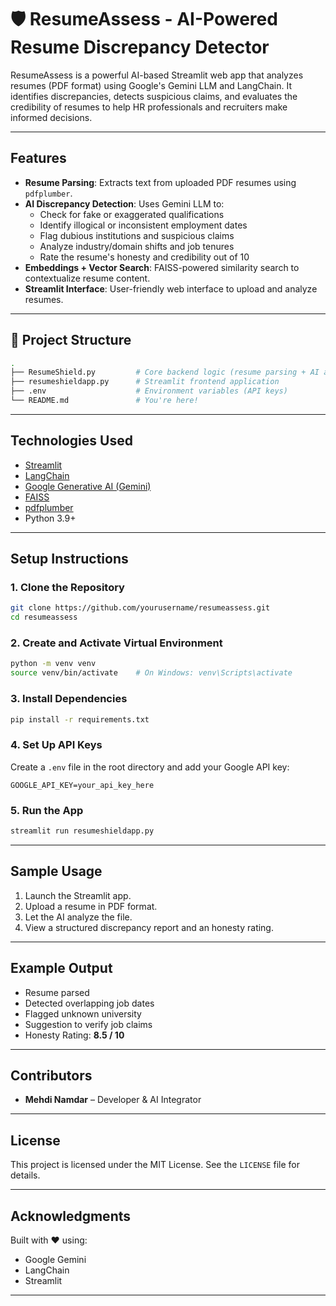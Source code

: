 # 🛡️ ResumeAssess - AI-Powered Resume Discrepancy Detector

ResumeAssess is a powerful AI-based Streamlit web app that analyzes resumes (PDF format) using Google's Gemini LLM and LangChain. It identifies discrepancies, detects suspicious claims, and evaluates the credibility of resumes to help HR professionals and recruiters make informed decisions.

---

## Features

- **Resume Parsing**: Extracts text from uploaded PDF resumes using `pdfplumber`.
- **AI Discrepancy Detection**: Uses Gemini LLM to:
  - Check for fake or exaggerated qualifications
  - Identify illogical or inconsistent employment dates
  - Flag dubious institutions and suspicious claims
  - Analyze industry/domain shifts and job tenures
  - Rate the resume's honesty and credibility out of 10
- **Embeddings + Vector Search**: FAISS-powered similarity search to contextualize resume content.
- **Streamlit Interface**: User-friendly web interface to upload and analyze resumes.

---

## 📁 Project Structure
```bash
.
├── ResumeShield.py         # Core backend logic (resume parsing + AI analysis)
├── resumeshieldapp.py      # Streamlit frontend application
├── .env                    # Environment variables (API keys)
└── README.md               # You're here!
```

---

## Technologies Used

* [Streamlit](https://streamlit.io/)
* [LangChain](https://python.langchain.com/)
* [Google Generative AI (Gemini)](https://ai.google.dev/)
* [FAISS](https://github.com/facebookresearch/faiss)
* [pdfplumber](https://github.com/jsvine/pdfplumber)
* Python 3.9+

---

## Setup Instructions

### 1. Clone the Repository

```bash
git clone https://github.com/yourusername/resumeassess.git
cd resumeassess
```

### 2. Create and Activate Virtual Environment

```bash
python -m venv venv
source venv/bin/activate    # On Windows: venv\Scripts\activate
```

### 3. Install Dependencies

```bash
pip install -r requirements.txt
```

### 4. Set Up API Keys

Create a `.env` file in the root directory and add your Google API key:

```env
GOOGLE_API_KEY=your_api_key_here
```

### 5. Run the App

```bash
streamlit run resumeshieldapp.py
```

---

## Sample Usage

1. Launch the Streamlit app.
2. Upload a resume in PDF format.
3. Let the AI analyze the file.
4. View a structured discrepancy report and an honesty rating.

---

## Example Output

* Resume parsed
* Detected overlapping job dates
* Flagged unknown university
* Suggestion to verify job claims
* Honesty Rating: **8.5 / 10**

---

## Contributors

* **Mehdi Namdar** – Developer & AI Integrator

---

## License

This project is licensed under the MIT License. See the `LICENSE` file for details.

---

## Acknowledgments

Built with ❤️ using:

* Google Gemini
* LangChain
* Streamlit

---
